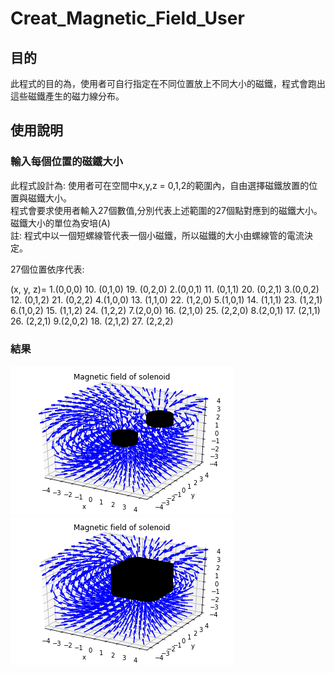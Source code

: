 # Creat_Magnetic_Field_User #
## 目的 ##
此程式的目的為，使用者可自行指定在不同位置放上不同大小的磁鐵，程式會跑出這些磁鐵產生的磁力線分布。

## 使用說明 ##
### 輸入每個位置的磁鐵大小 ###
此程式設計為: 使用者可在空間中x,y,z = 0,1,2的範圍內，自由選擇磁鐵放置的位置與磁鐵大小。   
程式會要求使用者輸入27個數值,分別代表上述範圍的27個點對應到的磁鐵大小。   
磁鐵大小的單位為安培(A)   
註: 程式中以一個短螺線管代表一個小磁鐵，所以磁鐵的大小由螺線管的電流決定。   

27個位置依序代表:   
<p>(x, y, z)=
1.(0,0,0)       10. (0,1,0)       19. (0,2,0)
2.(0,0,1)       11. (0,1,1)       20. (0,2,1)
3.(0,0,2)       12. (0,1,2)       21. (0,2,2)
4.(1,0,0)       13. (1,1,0)       22. (1,2,0)
5.(1,0,1)       14. (1,1,1)       23. (1,2,1)
6.(1,0,2)       15. (1,1,2)       24. (1,2,2)
7.(2,0,0)       16. (2,1,0)       25. (2,2,0)
8.(2,0,1)       17. (2,1,1)       26. (2,2,1)
9.(2,0,2)       18. (2,1,2)       27. (2,2,2)<p>

### 結果 ###
![Alt text](https://raw.githubusercontent.com/ShihPingLai/Group-9/master/B_Field/figure1.png "figure1")
![Alt text](https://raw.githubusercontent.com/ShihPingLai/Group-9/master/B_Field/figure2.png "figure2")
